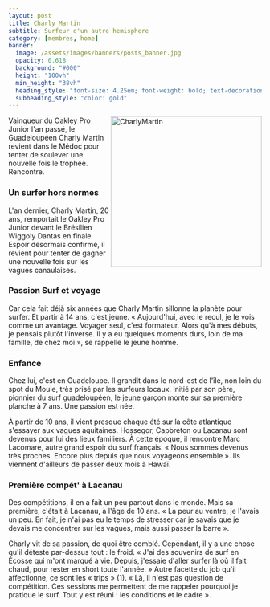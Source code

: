 ```yaml
---
layout: post
title: Charly Martin
subtitle: Surfeur d'un autre hemisphere
category: [membres, home]
banner:
  image: /assets/images/banners/posts_banner.jpg
  opacity: 0.618
  background: "#000"
  height: "100vh"
  min_height: "38vh"
  heading_style: "font-size: 4.25em; font-weight: bold; text-decoration: underline"
  subheading_style: "color: gold"
---
```


<img src="{{site.baseurl | prepend: site.url}}assets/images/members/CharlyMartin.jpg" alt="CharlyMartin" style="float: right; width: 300px; height: auto;"/>

Vainqueur du Oakley Pro Junior l'an passé, le Guadeloupéen Charly Martin revient dans le Médoc pour tenter de soulever une nouvelle fois le trophée. Rencontre.

### Un surfer hors normes
L'an dernier, Charly Martin, 20 ans, remportait le Oakley Pro Junior devant le Brésilien Wiggoly Dantas en finale. Espoir désormais confirmé, il revient pour tenter de gagner une nouvelle fois sur les vagues canaulaises.

### Passion Surf et voyage
Car cela fait déjà six années que Charly Martin sillonne la planète pour surfer. Et partir à 14 ans, c'est jeune. « Aujourd'hui, avec le recul, je le vois comme un avantage. Voyager seul, c'est formateur. Alors qu'à mes débuts, je pensais plutôt l'inverse. Il y a eu quelques moments durs, loin de ma famille, de chez moi », se rappelle le jeune homme.

### Enfance
Chez lui, c'est en Guadeloupe. Il grandit dans le nord-est de l'île, non loin du spot du Moule, très prisé par les surfeurs locaux. Initié par son père, pionnier du surf guadeloupéen, le jeune garçon monte sur sa première planche à 7 ans. Une passion est née.

À partir de 10 ans, il vient presque chaque été sur la côte atlantique s'essayer aux vagues aquitaines. Hossegor, Capbreton ou Lacanau sont devenus pour lui des lieux familiers. À cette époque, il rencontre Marc Lacomare, autre grand espoir du surf français. « Nous sommes devenus très proches. Encore plus depuis que nous voyageons ensemble ». Ils viennent d'ailleurs de passer deux mois à Hawaï.

### Première compét' à Lacanau
Des compétitions, il en a fait un peu partout dans le monde. Mais sa première, c'était à Lacanau, à l'âge de 10 ans. « La peur au ventre, je l'avais un peu. En fait, je n'ai pas eu le temps de stresser car je savais que je devais me concentrer sur les vagues, mais aussi passer la barre ».

Charly vit de sa passion, de quoi être comblé. Cependant, il y a une chose qu'il déteste par-dessus tout : le froid. « J'ai des souvenirs de surf en Écosse qui m'ont marqué à vie. Depuis, j'essaie d'aller surfer là où il fait chaud, pour rester en short toute l'année. » Autre facette du job qu'il affectionne, ce sont les « trips » (1). « Là, il n'est pas question de compétition. Ces sessions me permettent de me rappeler pourquoi je pratique le surf. Tout y est réuni : les conditions et le cadre ».


















